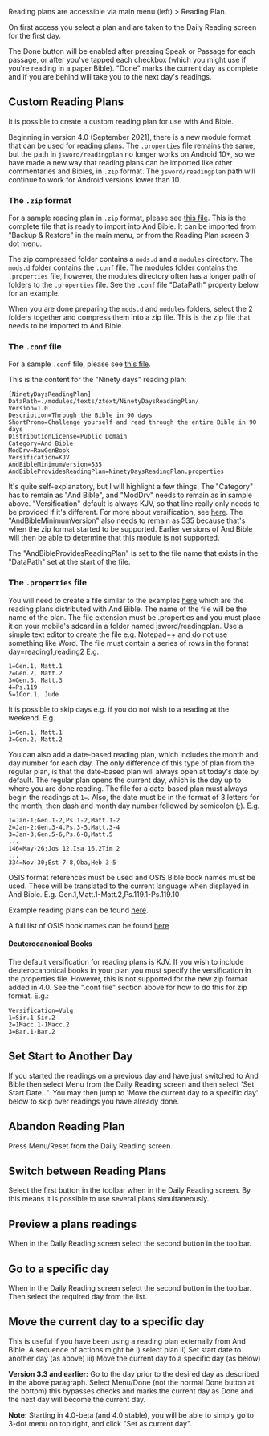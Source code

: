 Reading plans are accessible via main menu (left) > Reading Plan.

On first access you select a plan and are taken to the Daily Reading screen for the first day.

The Done button will be enabled after pressing Speak or Passage for each passage, or after you've tapped each checkbox (which you might use if you're reading in a paper Bible). "Done" marks the current day as complete and if you are behind will take you to the next day's readings.

## Custom Reading Plans
It is possible to create a custom reading plan for use with And Bible.

Beginning in version 4.0 (September 2021), there is a new module format that can be used for reading plans. The `.properties` file remains the same, but the path in `jsword/readingplan` no longer works on Android 10+, so we have made a new way that reading plans can be imported like other commentaries and Bibles, in `.zip` format. The `jsword/readingplan` path will continue to work for Android versions lower than 10.

### The `.zip` format
For a sample reading plan in `.zip` format, please see [this file](https://andbible.github.io/data/andbible/beta/zip/NinetyDaysReadingPlan.zip). This is the complete file that is ready to import into And Bible. It can be imported from "Backup & Restore" in the main menu, or from the Reading Plan screen 3-dot menu.

The zip compressed folder contains a `mods.d` and a `modules` directory. The `mods.d` folder contains the `.conf` file. The modules folder contains the `.properties` file, however, the modules directory often has a longer path of folders to the `.properties` file. See the `.conf` file "DataPath" property below for an example.

When you are done preparing the `mods.d` and `modules` folders, select the 2 folders together and compress them into a zip file. This is the zip file that needs to be imported to And Bible.

### The `.conf` file
For a sample `.conf` file, please see [this file](https://andbible.github.io/data/andbible/beta/mods.d/NinetyDaysReadingPlan.conf).

This is the content for the "Ninety days" reading plan:
```
[NinetyDaysReadingPlan]
DataPath=./modules/texts/ztext/NinetyDaysReadingPlan/
Version=1.0
Description=Through the Bible in 90 days
ShortPromo=Challenge yourself and read through the entire Bible in 90 days
DistributionLicense=Public Domain
Category=And Bible
ModDrv=RawGenBook
Versification=KJV
AndBibleMinimumVersion=535
AndBibleProvidesReadingPlan=NinetyDaysReadingPlan.properties
```

It's quite self-explanatory, but I will highlight a few things. The "Category" has to remain as "And Bible", and "ModDrv" needs to remain as in sample above. "Versification" default is always KJV, so that line really only needs to be provided if it's different. For more about versification, see [here](https://wiki.crosswire.org/Alternate_Versification). The "AndBibleMinimumVersion" also needs to remain as 535 because that's when the zip format started to be supported. Earlier versions of And Bible will then be able to determine that this module is not supported.

The "AndBibleProvidesReadingPlan" is set to the file name that exists in the "DataPath" set at the start of the file.

### The `.properties` file
You will need to create a file similar to the examples [here](https://github.com/AndBible/and-bible/tree/master/app/src/main/assets/readingplan) which are the reading plans distributed with And Bible.  The name of the file will be the name of the plan.  The file extension must be .properties and you must place it on your mobile's sdcard in a folder named jsword/readingplan.  Use a simple text editor to create the file e.g. Notepad++ and do not use something like Word.  The file must contain a series of rows in the format day=reading1,reading2 E.g.
```
1=Gen.1, Matt.1
2=Gen.2, Matt.2
3=Gen.3, Matt.3
4=Ps.119
5=1Cor.1, Jude
```

It is possible to skip days e.g. if you do not wish to a reading at the weekend. E.g.
```
1=Gen.1, Matt.1
3=Gen.2, Matt.2
```

You can also add a date-based reading plan, which includes the month and day number for each day. The only difference of this type of plan from the regular plan, is that the date-based plan will always open at today's date by default. The regular plan opens the current day, which is the day up to where you are done reading. The file for a date-based plan must always begin the readings at `1=`. Also, the date must be in the format of 3 letters for the month, then dash and month day number followed by semicolon (;). E.g.
```
1=Jan-1;Gen.1-2,Ps.1-2,Matt.1-2
2=Jan-2;Gen.3-4,Ps.3-5,Matt.3-4
3=Jan-3;Gen.5-6,Ps.6-8,Matt.5
...
146=May-26;Jos 12,Isa 16,2Tim 2
...
334=Nov-30;Est 7-8,Oba,Heb 3-5
```

OSIS format references must be used and OSIS Bible book names must be used.  These will be translated to the current language when displayed in And Bible.  E.g. Gen.1,Matt.1-Matt.2,Ps.119.1-Ps.119.10

Example reading plans can be found [here](https://github.com/AndBible/and-bible/tree/master/app/src/main/assets/readingplan).

A full list of OSIS book names can be found [here](https://wiki.crosswire.org/OSIS_Book_Abbreviations)

#### Deuterocanonical Books
The default versification for reading plans is KJV.  If you wish to include deuterocanonical books in your plan you must specify the versification in the properties file. However, this is not supported for the new zip format added in 4.0. See the ".conf file" section above for how to do this for zip format.  E.g.:
```
Versification=Vulg
1=Sir.1-Sir.2
2=1Macc.1-1Macc.2
3=Bar.1-Bar.2
```

## Set Start to Another Day
If you started the readings on a previous day and have just switched to And Bible then select Menu from the Daily Reading screen and then select 'Set Start Date...'.  You may then jump to 'Move the current day to a specific day' below to skip over readings you have already done.

## Abandon Reading Plan
Press Menu/Reset from the Daily Reading screen.

## Switch between Reading Plans
Select the first button in the toolbar when in the Daily Reading screen.  By this means it is possible to use several plans simultaneously.

## Preview a plans readings
When in the Daily Reading screen select the second button in the toolbar.

## Go to a specific day
When in the Daily Reading screen select the second button in the toolbar.  Then select the required day from the list.

## Move the current day to a specific day
This is useful if you have been using a reading plan externally from And Bible.  A sequence of actions might be i) select plan ii) Set start date to another day (as above) iii) Move the current day to a specific day (as below)

**Version 3.3 and earlier:** Go to the day prior to the desired day as described in the above paragraph.  Select Menu/Done (not the normal Done button at the bottom) this bypasses checks and marks the current day as Done and the next day will become the current day.

**Note:** Starting in 4.0-beta (and 4.0 stable), you will be able to simply go to 3-dot menu on top right, and click "Set as current day".